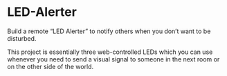 # LED-Alerter
Build a remote “LED Alerter” to notify others when you don’t want to be disturbed.

This project is essentially three web-controlled LEDs which you can use whenever you need to send a 
visual signal to someone in the next room or on the other side of the world. 
